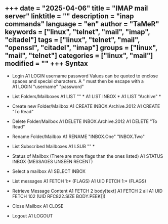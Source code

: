 +++
date = "2025-04-06"
title = "IMAP mail server"
linktitle = ""
description = "inap commands"
language = "en"
author = "TaMeR"
keywords = ["linux", "telnet", "mail", "imap", "citadel"]
tags = ["linux", "telnet", "mail", "openssl", "citadel", "imap"]
groups = ["linux", "mail", "telnet"]
categories = ["linux", "mail"]
modified = ""
+++
Syntax
-------
- Login
    A1 LOGIN username password
Values can be quoted to enclose spaces and special characters. A " must then be escape with a \
    A1 LOGIN "username" "password"

- List Folders/Mailboxes
    A1 LIST "" *
    A1 LIST INBOX *
    A1 LIST "Archive" *

- Create new Folder/Mailbox
    A1 CREATE INBOX.Archive.2012
    A1 CREATE "To Read"

- Delete Folder/Mailbox
    A1 DELETE INBOX.Archive.2012
    A1 DELETE "To Read"

- Rename Folder/Mailbox
    A1 RENAME "INBOX.One" "INBOX.Two"

- List Subscribed Mailboxes
    A1 LSUB "" *

- Status of Mailbox (There are more flags than the ones listed)
    A1 STATUS INBOX (MESSAGES UNSEEN RECENT)

- Select a mailbox
    A1 SELECT INBOX

- List messages
    A1 FETCH 1:* (FLAGS)
    A1 UID FETCH 1:* (FLAGS)

- Retrieve Message Content
    A1 FETCH 2 body[text]
    A1 FETCH 2 all
    A1 UID FETCH 102 (UID RFC822.SIZE BODY.PEEK[])

- Close Mailbox
    A1 CLOSE

- Logout
    A1 LOGOUT
